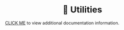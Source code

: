 <h1 align="center">🔨 Utilities</h1>

[CLICK ME](https://laernos.gitbook.io/patates-sevenler/komutlar/tools-and-utilities) to view additional documentation information. 

